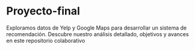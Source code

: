 # Proyecto-final
Exploramos datos de Yelp y Google Maps para desarrollar un sistema de recomendación. Descubre nuestro análisis detallado, objetivos y avances en este repositorio colaborativo
